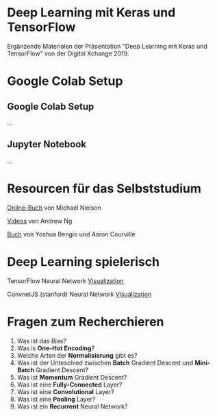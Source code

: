# Deep Learning mit Keras und TensorFlow

Ergänzende Materialen der Präsentation "Deep Learning mit Keras und TensorFlow" von der Digital Xchange 2019.

# Google Colab Setup

## Google Colab Setup

...

## Jupyter Notebook

...

# Resourcen für das Selbststudium

[Online-Buch](http://neuralnetworksanddeeplearning.com/) von Michael Nielson

[Videos](https://www.youtube.com/watch?v=PPLop4L2eGk&list=PLLssT5z_DsK-h9vYZkQkYNWcItqhlRJLN) von Andrew Ng

[Buch](https://www.deeplearningbook.org/) von Yoshua Bengio und Aaron Courville

# Deep Learning spielerisch

TensorFlow Neural Network [Visualization](https://playground.tensorflow.org/)

ConvnetJS (stanford) Neural Network [Visualization](https://cs.stanford.edu/people/karpathy/convnetjs/demo/classify2d.html)

# Fragen zum Recherchieren

1. Was ist das Bias?
1. Was is **One-Hot Encoding**?
1. Welche Arten der **Normalisierung** gibt es?
1. Was ist der Unteschied zwischen **Batch** Gradient Descent und **Mini-Batch** Gradient Descent?
1. Was ist **Momentum** Gradient Descent?
1. Was ist eine **Fully-Connected** Layer?
1. Was ist eine **Convolutional** Layer?
1. Was ist eine **Pooling** Layer?
1. Was ist ein **Recurrent** Neural Network?






